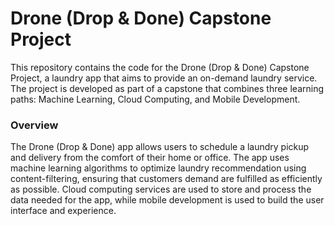 # Drone (Drop & Done) Capstone Project
This repository contains the code for the Drone (Drop & Done) Capstone Project, a laundry app that aims to provide an on-demand laundry service. The project is developed as part of a capstone that combines three learning paths: Machine Learning, Cloud Computing, and Mobile Development.

### Overview
The Drone (Drop & Done) app allows users to schedule a laundry pickup and delivery from the comfort of their home or office. The app uses machine learning algorithms to optimize laundry recommendation using content-filtering, ensuring that customers demand are fulfilled as efficiently as possible. Cloud computing services are used to store and process the data needed for the app, while mobile development is used to build the user interface and experience.
